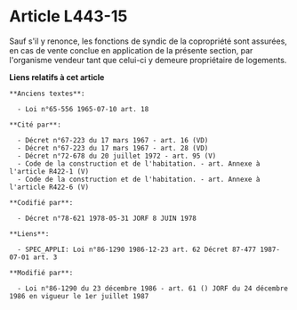 # Article L443-15

Sauf s'il y renonce, les fonctions de syndic de la copropriété sont assurées, en cas de vente conclue en application de la
présente section, par l'organisme vendeur tant que celui-ci y demeure propriétaire de logements.

**Liens relatifs à cet article**

	**Anciens textes**:

	  - Loi n°65-556 1965-07-10 art. 18

	**Cité par**:

	  - Décret n°67-223 du 17 mars 1967 - art. 16 (VD)
	  - Décret n°67-223 du 17 mars 1967 - art. 28 (VD)
	  - Décret n°72-678 du 20 juillet 1972 - art. 95 (V)
	  - Code de la construction et de l'habitation. - art. Annexe à l'article R422-1 (V)
	  - Code de la construction et de l'habitation. - art. Annexe à l'article R422-6 (V)

	**Codifié par**:

	  - Décret n°78-621 1978-05-31 JORF 8 JUIN 1978

	**Liens**:

	  - SPEC_APPLI: Loi n°86-1290 1986-12-23 art. 62 Décret 87-477 1987-07-01 art. 3

	**Modifié par**:

	  - Loi n°86-1290 du 23 décembre 1986 - art. 61 () JORF du 24 décembre 1986 en vigueur le 1er juillet 1987
